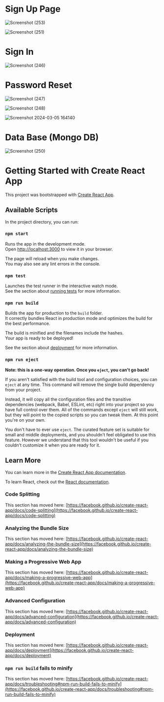 # Sign Up Page
![Screenshot (253)](https://github.com/Pradeep24032004/Full_stack_demo/assets/118010705/4922fadb-4390-436d-bc6f-4c0497da39e2)

![Screenshot (251)](https://github.com/Pradeep24032004/Full_stack_demo/assets/118010705/b377da7f-b15d-4444-9fb9-481b2f88a2c9)

# Sign In

![Screenshot (246)](https://github.com/Pradeep24032004/Full_stack_demo/assets/118010705/995659a9-5561-4a5a-9eec-c38dbf7bacdb)

# Password Reset

![Screenshot (247)](https://github.com/Pradeep24032004/Full_stack_demo/assets/118010705/d8a1d337-2839-448e-bfca-d54964652473)

![Screenshot (248)](https://github.com/Pradeep24032004/Full_stack_demo/assets/118010705/af644c5e-962f-4eb5-bd90-70b878160ec0)

![Screenshot 2024-03-05 164140](https://github.com/Pradeep24032004/Full_stack_demo/assets/118010705/f1531c43-cff5-4fce-a1fc-21823e789a8e)

# Data Base (Mongo DB)

![Screenshot (250)](https://github.com/Pradeep24032004/Full_stack_demo/assets/118010705/57135bc1-8cb6-43d9-b89c-47a98c87dd71)


# Getting Started with Create React App

This project was bootstrapped with [Create React App](https://github.com/facebook/create-react-app).

## Available Scripts

In the project directory, you can run:

### `npm start`

Runs the app in the development mode.\
Open [http://localhost:3000](http://localhost:3000) to view it in your browser.

The page will reload when you make changes.\
You may also see any lint errors in the console.

### `npm test`

Launches the test runner in the interactive watch mode.\
See the section about [running tests](https://facebook.github.io/create-react-app/docs/running-tests) for more information.

### `npm run build`

Builds the app for production to the `build` folder.\
It correctly bundles React in production mode and optimizes the build for the best performance.

The build is minified and the filenames include the hashes.\
Your app is ready to be deployed!

See the section about [deployment](https://facebook.github.io/create-react-app/docs/deployment) for more information.

### `npm run eject`

**Note: this is a one-way operation. Once you `eject`, you can't go back!**

If you aren't satisfied with the build tool and configuration choices, you can `eject` at any time. This command will remove the single build dependency from your project.

Instead, it will copy all the configuration files and the transitive dependencies (webpack, Babel, ESLint, etc) right into your project so you have full control over them. All of the commands except `eject` will still work, but they will point to the copied scripts so you can tweak them. At this point you're on your own.

You don't have to ever use `eject`. The curated feature set is suitable for small and middle deployments, and you shouldn't feel obligated to use this feature. However we understand that this tool wouldn't be useful if you couldn't customize it when you are ready for it.

## Learn More

You can learn more in the [Create React App documentation](https://facebook.github.io/create-react-app/docs/getting-started).

To learn React, check out the [React documentation](https://reactjs.org/).

### Code Splitting

This section has moved here: [https://facebook.github.io/create-react-app/docs/code-splitting](https://facebook.github.io/create-react-app/docs/code-splitting)

### Analyzing the Bundle Size

This section has moved here: [https://facebook.github.io/create-react-app/docs/analyzing-the-bundle-size](https://facebook.github.io/create-react-app/docs/analyzing-the-bundle-size)

### Making a Progressive Web App

This section has moved here: [https://facebook.github.io/create-react-app/docs/making-a-progressive-web-app](https://facebook.github.io/create-react-app/docs/making-a-progressive-web-app)

### Advanced Configuration

This section has moved here: [https://facebook.github.io/create-react-app/docs/advanced-configuration](https://facebook.github.io/create-react-app/docs/advanced-configuration)

### Deployment

This section has moved here: [https://facebook.github.io/create-react-app/docs/deployment](https://facebook.github.io/create-react-app/docs/deployment)

### `npm run build` fails to minify

This section has moved here: [https://facebook.github.io/create-react-app/docs/troubleshooting#npm-run-build-fails-to-minify](https://facebook.github.io/create-react-app/docs/troubleshooting#npm-run-build-fails-to-minify)
